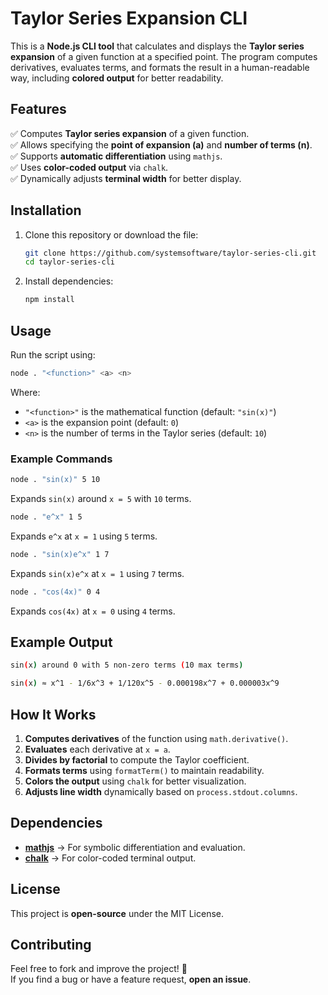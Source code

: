 # **Taylor Series Expansion CLI**

This is a **Node.js CLI tool** that calculates and displays the **Taylor series expansion** of a given function at a specified point. The program computes derivatives, evaluates terms, and formats the result in a human-readable way, including **colored output** for better readability.

## **Features**
✅ Computes **Taylor series expansion** of a given function.  
✅ Allows specifying the **point of expansion (a)** and **number of terms (n)**.  
✅ Supports **automatic differentiation** using `mathjs`.  
✅ Uses **color-coded output** via `chalk`.  
✅ Dynamically adjusts **terminal width** for better display.  



## **Installation**
1. Clone this repository or download the file:
   ```sh
   git clone https://github.com/systemsoftware/taylor-series-cli.git
   cd taylor-series-cli
   ```
2. Install dependencies:
   ```sh
   npm install
   ```



## **Usage**
Run the script using:
```sh
node . "<function>" <a> <n>
```
Where:
- `"<function>"` is the mathematical function (default: `"sin(x)"`)
- `<a>` is the expansion point (default: `0`)
- `<n>` is the number of terms in the Taylor series (default: `10`)

### **Example Commands**
```sh
node . "sin(x)" 5 10
```
Expands `sin(x)` around `x = 5` with `10` terms.

```sh
node . "e^x" 1 5
```
Expands `e^x` at `x = 1` using `5` terms.

```sh
node . "sin(x)e^x" 1 7
```
Expands `sin(x)e^x` at `x = 1` using `7` terms.


```sh
node . "cos(4x)" 0 4
```
Expands `cos(4x)` at `x = 0` using `4` terms.



## **Example Output**
```sh
sin(x) around 0 with 5 non-zero terms (10 max terms)

sin(x) ≈ x^1 - 1/6x^3 + 1/120x^5 - 0.000198x^7 + 0.000003x^9

```



## **How It Works**
1. **Computes derivatives** of the function using `math.derivative()`.
2. **Evaluates** each derivative at `x = a`.
3. **Divides by factorial** to compute the Taylor coefficient.
4. **Formats terms** using `formatTerm()` to maintain readability.
5. **Colors the output** using `chalk` for better visualization.
6. **Adjusts line width** dynamically based on `process.stdout.columns`.



## **Dependencies**
- **[mathjs](https://www.npmjs.com/package/mathjs)** → For symbolic differentiation and evaluation.
- **[chalk](https://www.npmjs.com/package/chalk)** → For color-coded terminal output.



## **License**
This project is **open-source** under the MIT License.



## **Contributing**
Feel free to fork and improve the project! 🚀  
If you find a bug or have a feature request, **open an issue**.


